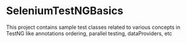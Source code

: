 # SeleniumTestNGBasics
This project contains sample test classes related to various concepts in TestNG like annotations ordering, parallel testing, dataProviders, etc
